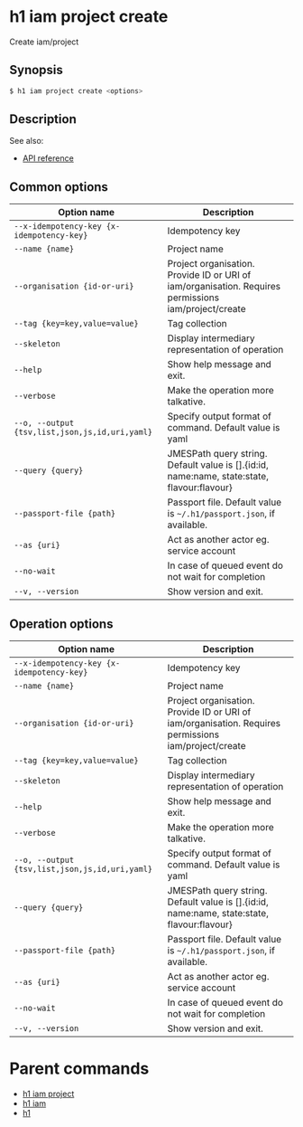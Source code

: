 
# h1 iam project create

Create iam/project

## Synopsis

```bash
$ h1 iam project create <options>
```

## Description

See also:

* [API reference](https://api.hyperone.com/v2/docs#operation/iam_project_create)

## Common options

| Option name                                        | Description                                                                                          |
| -------------------------------------------------- | ---------------------------------------------------------------------------------------------------- |
| ```--x-idempotency-key {x-idempotency-key}```      | Idempotency key                                                                                      |
| ```--name {name}```                                | Project name                                                                                         |
| ```--organisation {id-or-uri}```                   | Project organisation. Provide ID or URI of iam/organisation. Requires permissions iam/project/create |
| ```--tag {key=key,value=value}```                  | Tag collection                                                                                       |
| ```--skeleton```                                   | Display intermediary representation of operation                                                     |
| ```--help```                                       | Show help message and exit.                                                                          |
| ```--verbose```                                    | Make the operation more talkative.                                                                   |
| ```--o, --output {tsv,list,json,js,id,uri,yaml}``` | Specify output format of command. Default value is yaml                                              |
| ```--query {query}```                              | JMESPath query string. Default value is [].\{id:id, name:name, state:state, flavour:flavour\}        |
| ```--passport-file {path}```                       | Passport file. Default value is ```~/.h1/passport.json```, if available.                             |
| ```--as {uri}```                                   | Act as another actor eg. service account                                                             |
| ```--no-wait```                                    | In case of queued event do not wait for completion                                                   |
| ```--v, --version```                               | Show version and exit.                                                                               |

## Operation options

| Option name                                        | Description                                                                                          |
| -------------------------------------------------- | ---------------------------------------------------------------------------------------------------- |
| ```--x-idempotency-key {x-idempotency-key}```      | Idempotency key                                                                                      |
| ```--name {name}```                                | Project name                                                                                         |
| ```--organisation {id-or-uri}```                   | Project organisation. Provide ID or URI of iam/organisation. Requires permissions iam/project/create |
| ```--tag {key=key,value=value}```                  | Tag collection                                                                                       |
| ```--skeleton```                                   | Display intermediary representation of operation                                                     |
| ```--help```                                       | Show help message and exit.                                                                          |
| ```--verbose```                                    | Make the operation more talkative.                                                                   |
| ```--o, --output {tsv,list,json,js,id,uri,yaml}``` | Specify output format of command. Default value is yaml                                              |
| ```--query {query}```                              | JMESPath query string. Default value is [].\{id:id, name:name, state:state, flavour:flavour\}        |
| ```--passport-file {path}```                       | Passport file. Default value is ```~/.h1/passport.json```, if available.                             |
| ```--as {uri}```                                   | Act as another actor eg. service account                                                             |
| ```--no-wait```                                    | In case of queued event do not wait for completion                                                   |
| ```--v, --version```                               | Show version and exit.                                                                               |

# Parent commands

* [h1 iam project](./../README.md)
* [h1 iam](./../../README.md)
* [h1](./../../../README.md)
